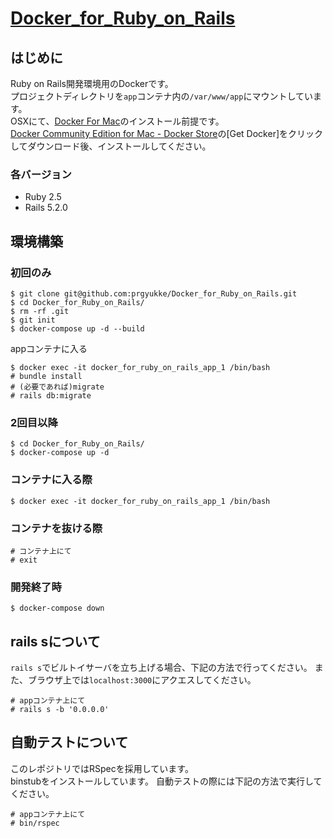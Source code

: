 # [Docker_for_Ruby_on_Rails](https://github.com/prgyukke/Docker_for_Ruby_on_Rails)
## はじめに
Ruby on Rails開発環境用のDockerです。  
プロジェクトディレクトリを`app`コンテナ内の`/var/www/app`にマウントしています。  
OSXにて、[Docker For Mac](https://www.docker.com/docker-mac)のインストール前提です。  
[Docker Community Edition for Mac - Docker Store](https://store.docker.com/editions/community/docker-ce-desktop-mac)の[Get Docker]をクリックしてダウンロード後、インストールしてください。
  
### 各バージョン
- Ruby 2.5
- Rails 5.2.0

## 環境構築
### 初回のみ
```
$ git clone git@github.com:prgyukke/Docker_for_Ruby_on_Rails.git
$ cd Docker_for_Ruby_on_Rails/
$ rm -rf .git
$ git init
$ docker-compose up -d --build
```

appコンテナに入る
```
$ docker exec -it docker_for_ruby_on_rails_app_1 /bin/bash
# bundle install
# (必要であれば)migrate
# rails db:migrate
```

### 2回目以降
```
$ cd Docker_for_Ruby_on_Rails/
$ docker-compose up -d
```

### コンテナに入る際
```
$ docker exec -it docker_for_ruby_on_rails_app_1 /bin/bash
```

### コンテナを抜ける際
```
# コンテナ上にて
# exit
```

### 開発終了時
```
$ docker-compose down
```

## rails sについて
`rails s`でビルトイサーバを立ち上げる場合、下記の方法で行ってください。
また、ブラウザ上では`localhost:3000`にアクエスしてください。
```
# appコンテナ上にて
# rails s -b '0.0.0.0'
```

## 自動テストについて
このレポジトリではRSpecを採用しています。  
binstubをインストールしています。
自動テストの際には下記の方法で実行してください。

```
# appコンテナ上にて
# bin/rspec
```
